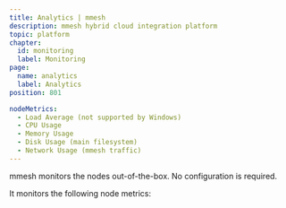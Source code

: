 ```yaml
---
title: Analytics | mmesh
description: mmesh hybrid cloud integration platform
topic: platform
chapter:
  id: monitoring
  label: Monitoring
page:
  name: analytics
  label: Analytics
position: 801

nodeMetrics:
  - Load Average (not supported by Windows)
  - CPU Usage
  - Memory Usage
  - Disk Usage (main filesystem)
  - Network Usage (mmesh traffic)
---
```


mmesh monitors the nodes out-of-the-box. No configuration is required.

It monitors the following node metrics:

<docs-list :items="nodeMetrics"></docs-list>
